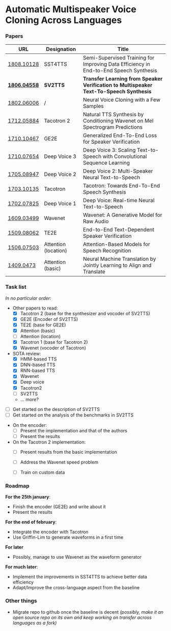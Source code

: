 # Automatic Multispeaker Voice Cloning Across Languages

### Papers 
| URL | Designation | Title |
| --- | ------------ | ----- |
|[1808.10128](https://arxiv.org/pdf/1808.10128.pdf) | SST4TTS | Semi-Supervised Training for Improving Data Efficiency in End-to-End Speech Synthesis |
|[**1806.04558**](https://arxiv.org/pdf/1806.04558.pdf) | **SV2TTS** | **Transfer Learning from Speaker Verification to Multispeaker Text-To-Speech Synthesis** |
|[1802.06006](https://arxiv.org/pdf/1802.06006.pdf) | / | Neural Voice Cloning with a Few Samples |
|[1712.05884](https://arxiv.org/pdf/1712.05884.pdf) | Tacotron 2 | Natural TTS Synthesis by Conditioning Wavenet on Mel Spectrogram Predictions |
|[1710.10467](https://arxiv.org/pdf/1710.10467.pdf) | GE2E | Generalized End-To-End Loss for Speaker Verification |
|[1710.07654](https://arxiv.org/pdf/1710.07654.pdf) | Deep Voice 3 | Deep Voice 3: Scaling Text-to-Speech with Convolutional Sequence Learning |
|[1705.08947](https://arxiv.org/pdf/1705.08947.pdf) | Deep Voice 2 | Deep Voice 2: Multi-Speaker Neural Text-to-Speech |
|[1703.10135](https://arxiv.org/pdf/1703.10135.pdf) | Tacotron | Tacotron: Towards End-To-End Speech Synthesis |
|[1702.07825](https://arxiv.org/pdf/1702.07825.pdf) | Deep Voice 1 | Deep Voice: Real-time Neural Text-to-Speech |
|[1609.03499](https://arxiv.org/pdf/1609.03499.pdf) | Wavenet | Wavenet: A Generative Model for Raw Audio |
|[1509.08062](https://arxiv.org/pdf/1509.08062.pdf) | TE2E | End-to-End Text-Dependent Speaker Verification |
|[1506.07503](https://arxiv.org/pdf/1506.07503.pdf) | Attention (location) | Attention-Based Models for Speech Recognition |
|[1409.0473](https://arxiv.org/pdf/1409.0473.pdf) | Attention (basic) | Neural Machine Translation by Jointly Learning to Align and Translate |


### Task list
*In no particular order:*
- Other papers to read:
  - [x] Tacotron 2 (base for the synthesizer and vocoder of SV2TTS)
  - [x] GE2E (Encoder of SV2TTS)
  - [x] TE2E (base for GE2E)
  - [x] Attention (basic)
  - [ ] Attention (location)
  - [x] Tacotron 1 (base for Tacotron 2)
  - [x] Wavenet (vocoder of Tacotron)
- SOTA review:
  - [x] HMM-based TTS
  - [x] DNN-based TTS
  - [x] RNN-based TTS
  - [x] Wavenet
  - [x] Deep voice
  - [x] Tacotron2
  - [ ] SV2TTS
  - ... more?
- [ ] Get started on the description of SV2TTS 
- [ ] Get started on the analysis of the benchmarks in SV2TTS
- On the encoder:
  - [ ] Present the implementation and that of the authors
  - [ ] Present the results
- On the Tacotron 2 implementation:
  - [ ] Present results from the basic implementation
  - [ ] Address the Wavenet speed problem
  - [ ] Train on custom data
	

### Roadmap
**For the 25th january**:
- Finish the encoder (GE2E) and write about it
- Present the results

**For the end of february**:
- Integrate the encoder with Tacotron
- Use Griffin-Lim to generate waveforms in a first time

**For later**
- Possibly, manage to use Wavenet as the waveform generator

**For much later**:
- Implement the improvements in SST4TTS to achieve better data efficiency
- Adapt/Improve the cross-language aspect from the baseline

### Other things
- Migrate repo to github once the baseline is decent *(possibly, make it an open source repo on its own and keep working on transfer across languages as a fork)*
